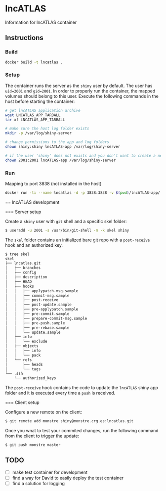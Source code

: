 # lncATLAS

Information for lncATLAS container

## Instructions

### Build

```bash
docker build -t lncatlas .
```

### Setup

The container runs the server as the `shiny` user by default. The user has `uid=2001` and `gid=2001`. In order to properly run the container, the mapped volumes should belong to this user. Execute the following commands in the host before starting the container:

```bash
# get lncATLAS application archive
wget LNCATLAS_APP_TARBALL
tar xf LNCATLAS_APP_TARBALL

# make sure the host log folder exists
mkdir -p /var/log/shiny-server

# change permissions to the app and log folders
chown shiny:shiny lncATLAS-app /var/log/shiny-server

# if the user 'shiny' does not exists and you don't want to create a new user ...
chown 2001:2001 lncATLAS-app /var/log/shiny-server
```

### Run

Mapping to port 3838 (not installed in the host)

```bash
docker run -ti --name lncatlas -d -p 3838:3838 -v $(pwd)/lncATLAS-app/:/srv/shiny-server/ -v $(pwd)/my.cnf:/srv/shiny-server/.mysqlconf -v /var/log/shiny-server/:/var/log/shiny-server/ lncatlas
```

== lncATLAS development

=== Server setup

Create a `shiny` user with `git` shell and a specific skel folder:

```bash
$ useradd -u 2001 -s /usr/bin/git-shell -m -k skel shiny
```

The `skel` folder contains an initialized bare git repo with a `post-receive` hook and an authorized key.

```bash
$ tree skel
skel
├── lncatlas.git
│   ├── branches
│   ├── config
│   ├── description
│   ├── HEAD
│   ├── hooks
│   │   ├── applypatch-msg.sample
│   │   ├── commit-msg.sample
│   │   ├── post-receive
│   │   ├── post-update.sample
│   │   ├── pre-applypatch.sample
│   │   ├── pre-commit.sample
│   │   ├── prepare-commit-msg.sample
│   │   ├── pre-push.sample
│   │   ├── pre-rebase.sample
│   │   └── update.sample
│   ├── info
│   │   └── exclude
│   ├── objects
│   │   ├── info
│   │   └── pack
│   └── refs
│       ├── heads
│       └── tags
└── .ssh
    └── authorized_keys
```

The `post-receive` hook contains the code to update the `lncATLAS` shiny app folder and it is executed every time a `push` is received.

=== Client setup

Configure a new remote on the client:

```bash
$ git remote add monstre shiny@monstre.crg.es:lncatlas.git
```

Once you wnat to test your commited changes, run the following command from the client to trigger the update:

```bash
$ git push monstre master
```

## TODO

- [ ] make test container for development
- [ ] find a way for David to easily deploy the test container
- [ ] find a solution for logging
